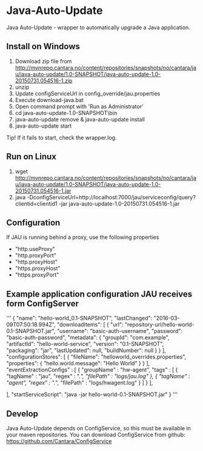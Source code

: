 # Java-Auto-Update
Java Auto-Update - wrapper to automatically upgrade a Java application. 


## Install on Windows 

1. Download zip file from http://mvnrepo.cantara.no/content/repositories/snapshots/no/cantara/jau/java-auto-update/1.0-SNAPSHOT/java-auto-update-1.0-20150731.054516-1.zip 
2. unzip 
3. Update configServiceUrl in config_override/jau.properties
4. Execute download-java.bat
5. Open command prompt with 'Run as Administrator'
6. cd java-auto-update-1.0-SNAPSHOT\bin
7. java-auto-update remove & java-auto-update install
8. java-auto-update start

Tip! If it fails to start, check the wrapper.log.   


## Run on Linux 

1. wget http://mvnrepo.cantara.no/content/repositories/snapshots/no/cantara/jau/java-auto-update/1.0-SNAPSHOT/java-auto-update-1.0-20150731.054516-1.jar
2. java -DconfigServiceUrl=http://localhost:7000/jau/serviceconfig/query?clientid=clientid1 -jar java-auto-update-1.0-20150731.054516-1.jar


## Configuration


If JAU is running behind a proxy, use the following properties
* "http.useProxy"
* "http.proxyPort"
* "http.proxyHost"
* "https.proxyHost"
* "https.proxyPort"


## Example application configuration JAU receives form ConfigServer

'''
{
  "name": "hello-world_0.1-SNAPSHOT",
  "lastChanged": "2016-03-09T07:50:18.994Z",
  "downloadItems": [
    {
      "url": "repository-url/hello-world-0.1-SNAPSHOT.jar",
      "username": "basic-auth-username",
      "password": "basic-auth-password",
      "metadata": {
        "groupId": "com.example",
        "artifactId": "hello-world-service",
        "version": "0.1-SNAPSHOT",
        "packaging": "jar",
        "lastUpdated": null,
        "buildNumber": null
      }
    }
  ],
  "configurationStores": [
    {
      "fileName": "helloworld_overrides.properties",
      "properties": {
        "hello.world.message": "Hello World"
      }
    }
  ],
  "eventExtractionConfigs" : [ {
     "groupName" : "hw-agent",
     "tags" : [ {
       "tagName" : "jau",
       "regex" : ".*",
       "filePath" : "logs/jau.log"
     }, {
       "tagName" : "agent",
       "regex" : ".*",
       "filePath" : "logs/hwagent.log"
     } ]
   } ],

  ],
  "startServiceScript": "java -jar hello-world-0.1-SNAPSHOT.jar"
}
'''

## Develop

Java Auto-Update depends on ConfigService, so this must be available in your maven repositories.
You can download ConfigService from github: https://github.com/Cantara/ConfigService

